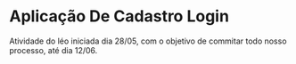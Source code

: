 # Aplicação De Cadastro Login
Atividade do léo iniciada dia 28/05, com o objetivo de commitar todo nosso processo, até dia 12/06.
